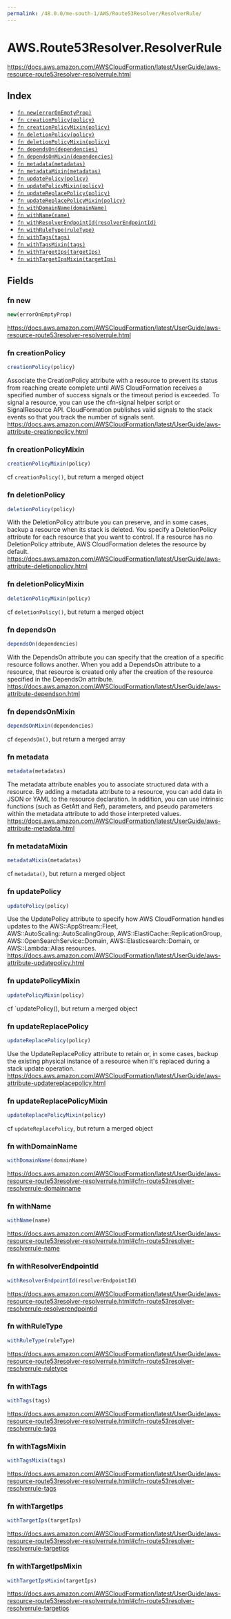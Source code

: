 ```yaml
---
permalink: /48.0.0/me-south-1/AWS/Route53Resolver/ResolverRule/
---
```


# AWS.Route53Resolver.ResolverRule

https://docs.aws.amazon.com/AWSCloudFormation/latest/UserGuide/aws-resource-route53resolver-resolverrule.html

## Index

* [`fn new(errorOnEmptyProp)`](#fn-new)
* [`fn creationPolicy(policy)`](#fn-creationpolicy)
* [`fn creationPolicyMixin(policy)`](#fn-creationpolicymixin)
* [`fn deletionPolicy(policy)`](#fn-deletionpolicy)
* [`fn deletionPolicyMixin(policy)`](#fn-deletionpolicymixin)
* [`fn dependsOn(dependencies)`](#fn-dependson)
* [`fn dependsOnMixin(dependencies)`](#fn-dependsonmixin)
* [`fn metadata(metadatas)`](#fn-metadata)
* [`fn metadataMixin(metadatas)`](#fn-metadatamixin)
* [`fn updatePolicy(policy)`](#fn-updatepolicy)
* [`fn updatePolicyMixin(policy)`](#fn-updatepolicymixin)
* [`fn updateReplacePolicy(policy)`](#fn-updatereplacepolicy)
* [`fn updateReplacePolicyMixin(policy)`](#fn-updatereplacepolicymixin)
* [`fn withDomainName(domainName)`](#fn-withdomainname)
* [`fn withName(name)`](#fn-withname)
* [`fn withResolverEndpointId(resolverEndpointId)`](#fn-withresolverendpointid)
* [`fn withRuleType(ruleType)`](#fn-withruletype)
* [`fn withTags(tags)`](#fn-withtags)
* [`fn withTagsMixin(tags)`](#fn-withtagsmixin)
* [`fn withTargetIps(targetIps)`](#fn-withtargetips)
* [`fn withTargetIpsMixin(targetIps)`](#fn-withtargetipsmixin)

## Fields

### fn new

```ts
new(errorOnEmptyProp)
```

https://docs.aws.amazon.com/AWSCloudFormation/latest/UserGuide/aws-resource-route53resolver-resolverrule.html

### fn creationPolicy

```ts
creationPolicy(policy)
```

Associate the CreationPolicy attribute with a resource to prevent its status from reaching create complete until AWS CloudFormation receives a specified number of success signals or the timeout period is exceeded. To signal a resource, you can use the cfn-signal helper script or SignalResource API. CloudFormation publishes valid signals to the stack events so that you track the number of signals sent. 
https://docs.aws.amazon.com/AWSCloudFormation/latest/UserGuide/aws-attribute-creationpolicy.html

### fn creationPolicyMixin

```ts
creationPolicyMixin(policy)
```

cf `creationPolicy()`, but return a merged object

### fn deletionPolicy

```ts
deletionPolicy(policy)
```

With the DeletionPolicy attribute you can preserve, and in some cases, backup a resource when its stack is deleted. You specify a DeletionPolicy attribute for each resource that you want to control. If a resource has no DeletionPolicy attribute, AWS CloudFormation deletes the resource by default. 
https://docs.aws.amazon.com/AWSCloudFormation/latest/UserGuide/aws-attribute-deletionpolicy.html

### fn deletionPolicyMixin

```ts
deletionPolicyMixin(policy)
```

cf `deletionPolicy()`, but return a merged object

### fn dependsOn

```ts
dependsOn(dependencies)
```

With the DependsOn attribute you can specify that the creation of a specific resource follows another. When you add a DependsOn attribute to a resource, that resource is created only after the creation of the resource specified in the DependsOn attribute. 
https://docs.aws.amazon.com/AWSCloudFormation/latest/UserGuide/aws-attribute-dependson.html

### fn dependsOnMixin

```ts
dependsOnMixin(dependencies)
```

cf `dependsOn()`, but return a merged array

### fn metadata

```ts
metadata(metadatas)
```

The metadata attribute enables you to associate structured data with a resource. By adding a metadata attribute to a resource, you can add data in JSON or YAML to the resource declaration. In addition, you can use intrinsic functions (such as GetAtt and Ref), parameters, and pseudo parameters within the metadata attribute to add those interpreted values. 
https://docs.aws.amazon.com/AWSCloudFormation/latest/UserGuide/aws-attribute-metadata.html

### fn metadataMixin

```ts
metadataMixin(metadatas)
```

cf `metadata()`, but return a merged object

### fn updatePolicy

```ts
updatePolicy(policy)
```

Use the UpdatePolicy attribute to specify how AWS CloudFormation handles updates to the AWS::AppStream::Fleet, AWS::AutoScaling::AutoScalingGroup, AWS::ElastiCache::ReplicationGroup, AWS::OpenSearchService::Domain, AWS::Elasticsearch::Domain, or AWS::Lambda::Alias resources. 
https://docs.aws.amazon.com/AWSCloudFormation/latest/UserGuide/aws-attribute-updatepolicy.html

### fn updatePolicyMixin

```ts
updatePolicyMixin(policy)
```

cf `updatePolicy(), but return a merged object

### fn updateReplacePolicy

```ts
updateReplacePolicy(policy)
```

Use the UpdateReplacePolicy attribute to retain or, in some cases, backup the existing physical instance of a resource when it's replaced during a stack update operation. 
https://docs.aws.amazon.com/AWSCloudFormation/latest/UserGuide/aws-attribute-updatereplacepolicy.html

### fn updateReplacePolicyMixin

```ts
updateReplacePolicyMixin(policy)
```

cf `updateReplacePolicy`, but return a merged object

### fn withDomainName

```ts
withDomainName(domainName)
```

https://docs.aws.amazon.com/AWSCloudFormation/latest/UserGuide/aws-resource-route53resolver-resolverrule.html#cfn-route53resolver-resolverrule-domainname

### fn withName

```ts
withName(name)
```

https://docs.aws.amazon.com/AWSCloudFormation/latest/UserGuide/aws-resource-route53resolver-resolverrule.html#cfn-route53resolver-resolverrule-name

### fn withResolverEndpointId

```ts
withResolverEndpointId(resolverEndpointId)
```

https://docs.aws.amazon.com/AWSCloudFormation/latest/UserGuide/aws-resource-route53resolver-resolverrule.html#cfn-route53resolver-resolverrule-resolverendpointid

### fn withRuleType

```ts
withRuleType(ruleType)
```

https://docs.aws.amazon.com/AWSCloudFormation/latest/UserGuide/aws-resource-route53resolver-resolverrule.html#cfn-route53resolver-resolverrule-ruletype

### fn withTags

```ts
withTags(tags)
```

https://docs.aws.amazon.com/AWSCloudFormation/latest/UserGuide/aws-resource-route53resolver-resolverrule.html#cfn-route53resolver-resolverrule-tags

### fn withTagsMixin

```ts
withTagsMixin(tags)
```

https://docs.aws.amazon.com/AWSCloudFormation/latest/UserGuide/aws-resource-route53resolver-resolverrule.html#cfn-route53resolver-resolverrule-tags

### fn withTargetIps

```ts
withTargetIps(targetIps)
```

https://docs.aws.amazon.com/AWSCloudFormation/latest/UserGuide/aws-resource-route53resolver-resolverrule.html#cfn-route53resolver-resolverrule-targetips

### fn withTargetIpsMixin

```ts
withTargetIpsMixin(targetIps)
```

https://docs.aws.amazon.com/AWSCloudFormation/latest/UserGuide/aws-resource-route53resolver-resolverrule.html#cfn-route53resolver-resolverrule-targetips